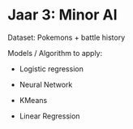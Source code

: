 # Jaar 3: Minor AI
Dataset: Pokemons + battle history

Models / Algorithm to apply:
- Logistic regression

- Neural Network
- KMeans
- Linear Regression